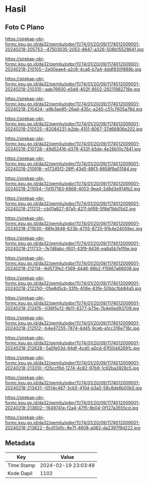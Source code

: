 # Hasil

## Foto C Plano

https://sirekap-obj-formc.kpu.go.id/da32/pemilu/pdpr/11/74/01/20/09/1174012009001-20240218-205753--47503035-2053-4647-a326-508b15528641.jpg

https://sirekap-obj-formc.kpu.go.id/da32/pemilu/pdpr/11/74/01/20/09/1174012009001-20240218-210105--2e00eae4-a2c8-4ca6-b7a4-4ddf830f888b.jpg

https://sirekap-obj-formc.kpu.go.id/da32/pemilu/pdpr/11/74/01/20/09/1174012009001-20240218-210310--aab76600-e5d4-402f-9502-29211982716e.jpg

https://sirekap-obj-formc.kpu.go.id/da32/pemilu/pdpr/11/74/01/20/09/1174012009001-20240218-210424--a9b3ae95-26ad-435c-a245-c51c7605a78d.jpg

https://sirekap-obj-formc.kpu.go.id/da32/pemilu/pdpr/11/74/01/20/09/1174012009001-20240218-210525--82084231-b2bb-4101-8067-37d66806e202.jpg

https://sirekap-obj-formc.kpu.go.id/da32/pemilu/pdpr/11/74/01/20/09/1174012009001-20240218-210728--49d52416-d378-432f-b5de-4e26b10c7841.jpg

https://sirekap-obj-formc.kpu.go.id/da32/pemilu/pdpr/11/74/01/20/09/1174012009001-20240218-210918--e17245f2-28ff-43d5-88f3-8658f9a01584.jpg

https://sirekap-obj-formc.kpu.go.id/da32/pemilu/pdpr/11/74/01/20/09/1174012009001-20240218-211054--7d107183-6868-4053-9ea4-2d8d3e914fb2.jpg

https://sirekap-obj-formc.kpu.go.id/da32/pemilu/pdpr/11/74/01/20/09/1174012009001-20240218-211213--cb01a827-87a5-4211-bf69-5f8af1bb05d2.jpg

https://sirekap-obj-formc.kpu.go.id/da32/pemilu/pdpr/11/74/01/20/09/1174012009001-20240218-211630--88fe3648-623b-4705-8720-91b4e24059ec.jpg

https://sirekap-obj-formc.kpu.go.id/da32/pemilu/pdpr/11/74/01/20/09/1174012009001-20240218-211733--7e7d8abc-f601-43f9-8436-ea8a5b7e1f6e.jpg

https://sirekap-obj-formc.kpu.go.id/da32/pemilu/pdpr/11/74/01/20/09/1174012009001-20240218-212114--6d573fe2-f369-4446-88b2-f15667a86008.jpg

https://sirekap-obj-formc.kpu.go.id/da32/pemilu/pdpr/11/74/01/20/09/1174012009001-20240218-212250--05e8d5cb-33fb-406e-83fe-50bbc1bb84a5.jpg

https://sirekap-obj-formc.kpu.go.id/da32/pemilu/pdpr/11/74/01/20/09/1174012009001-20240218-212415--036f5cf2-9b11-4377-b75e-7b4e0ed93709.jpg

https://sirekap-obj-formc.kpu.go.id/da32/pemilu/pdpr/11/74/01/20/09/1174012009001-20240218-212512--b4e47255-7874-4d45-9ceb-a1cc316e718c.jpg

https://sirekap-obj-formc.kpu.go.id/da32/pemilu/pdpr/11/74/01/20/09/1174012009001-20240218-212628--5a5fe03d-94df-4cd0-a0cd-61f50d42891c.jpg

https://sirekap-obj-formc.kpu.go.id/da32/pemilu/pdpr/11/74/01/20/09/1174012009001-20240218-213310--f25ccf9d-1274-4c82-97b9-1c92ba3928c5.jpg

https://sirekap-obj-formc.kpu.go.id/da32/pemilu/pdpr/11/74/01/20/09/1174012009001-20240218-213431--0514c487-3cb5-410d-b3a5-58c8de6b00b5.jpg

https://sirekap-obj-formc.kpu.go.id/da32/pemilu/pdpr/11/74/01/20/09/1174012009001-20240218-213602--1649741e-f2a4-47f5-8b04-0f127a3555cd.jpg

https://sirekap-obj-formc.kpu.go.id/da32/pemilu/pdpr/11/74/01/20/09/1174012009001-20240218-213822--8cd13d1c-8e7f-4608-a062-da2397f9d222.jpg


## Metadata

| Key        | Value               |
| ---------- | ------------------- |
| Time Stamp | 2024-02-19 23:03:49 |
| Kode Dapil | 1102                |



